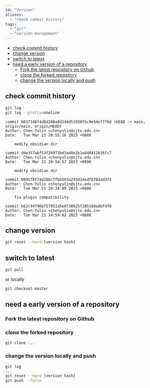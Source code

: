 ```yaml
---
id: "Version"
aliases:
  - "check commit history"
tags:
  - "git"
  - "version-management"
---
```


<!--toc:start-->
- [check commit history](#check-commit-history)
- [change version](#change-version)
- [switch to latest](#switch-to-latest)
- [need a early version of a repository](#need-a-early-version-of-a-repository)
  - [Fork the latest repository on Github](#fork-the-latest-repository-on-github)
  - [clone the forked repository](#clone-the-forked-repository)
  - [change the version locally and push](#change-the-version-locally-and-push)
<!--toc:end-->

## check commit history

```bash
git log
git log --pretty=oneline
```
```vi
commit 0637340f4d8d288a8d24dd5193855c9e5def776d (HEAD -> main, origin/main, origin/HEAD)
Author: Chen-Yulin <chenyulin@sjtu.edu.cn>
Date:   Tue Mar 21 20:55:16 2023 +0800

    modify obsidian dir

commit dde357abf53f26972bd3ad0e1b1e840412b26fc7
Author: Chen-Yulin <chenyulin@sjtu.edu.cn>
Date:   Tue Mar 21 20:54:57 2023 +0800

    modify obsidian dir

commit 089578f74d206c7fbb503a293d34edf878dad3f3
Author: Chen-Yulin <chenyulin@sjtu.edu.cn>
Date:   Tue Mar 21 20:34:09 2023 +0800

    fix plugin compatibility

commit b62c94796b757851a5e8f38925f28b160a8bf4f0
Author: Chen-Yulin <chenyulin@sjtu.edu.cn>
Date:   Tue Mar 21 14:59:02 2023 +0800
```

## change version 
```bash
git reset --hard [version hash]
```
## switch to latest
```bash
git pull
```
or locally
```bash
git checkout master
```

## need a early version of a repository
### Fork the latest repository on Github
### clone the forked repository
```bash
git clone ...
```
### change the version locally and push
```bash
git log
...
git reset --hard [version hash]
git push --force
```
